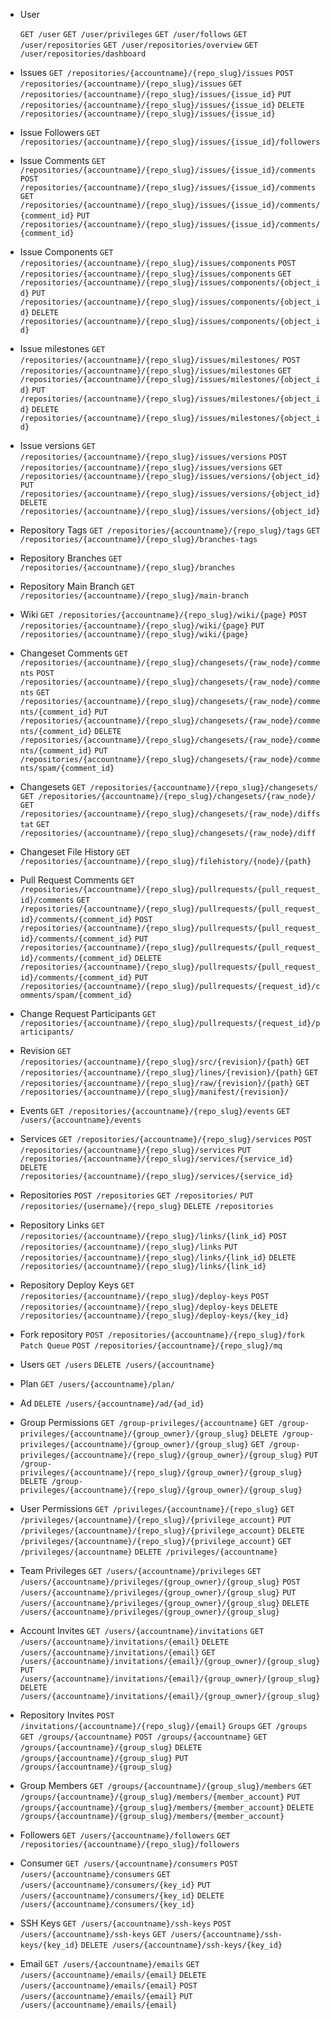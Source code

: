 * User
  
  `GET /user`
  `GET /user/privileges`
  `GET /user/follows`
  `GET /user/repositories`
  `GET /user/repositories/overview`
  `GET /user/repositories/dashboard`

* Issues
  `GET /repositories/{accountname}/{repo_slug}/issues`
  `POST /repositories/{accountname}/{repo_slug}/issues`
  `GET /repositories/{accountname}/{repo_slug}/issues/{issue_id}`
  `PUT /repositories/{accountname}/{repo_slug}/issues/{issue_id}`
  `DELETE /repositories/{accountname}/{repo_slug}/issues/{issue_id}`

* Issue Followers
  `GET /repositories/{accountname}/{repo_slug}/issues/{issue_id}/followers`

* Issue Comments
  `GET /repositories/{accountname}/{repo_slug}/issues/{issue_id}/comments`
  `POST /repositories/{accountname}/{repo_slug}/issues/{issue_id}/comments`
  `GET /repositories/{accountname}/{repo_slug}/issues/{issue_id}/comments/{comment_id}`
  `PUT /repositories/{accountname}/{repo_slug}/issues/{issue_id}/comments/{comment_id}`

* Issue Components
  `GET /repositories/{accountname}/{repo_slug}/issues/components`
  `POST /repositories/{accountname}/{repo_slug}/issues/components`
  `GET /repositories/{accountname}/{repo_slug}/issues/components/{object_id}`
  `PUT /repositories/{accountname}/{repo_slug}/issues/components/{object_id}`
  `DELETE /repositories/{accountname}/{repo_slug}/issues/components/{object_id}`

* Issue milestones
  `GET /repositories/{accountname}/{repo_slug}/issues/milestones/`
  `POST /repositories/{accountname}/{repo_slug}/issues/milestones`
  `GET /repositories/{accountname}/{repo_slug}/issues/milestones/{object_id}`
  `PUT /repositories/{accountname}/{repo_slug}/issues/milestones/{object_id}`
  `DELETE /repositories/{accountname}/{repo_slug}/issues/milestones/{object_id}`

* Issue versions
  `GET /repositories/{accountname}/{repo_slug}/issues/versions`
  `POST /repositories/{accountname}/{repo_slug}/issues/versions`
  `GET /repositories/{accountname}/{repo_slug}/issues/versions/{object_id}`
  `PUT /repositories/{accountname}/{repo_slug}/issues/versions/{object_id}`
  `DELETE /repositories/{accountname}/{repo_slug}/issues/versions/{object_id}`

* Repository Tags
  `GET /repositories/{accountname}/{repo_slug}/tags`
  `GET /repositories/{accountname}/{repo_slug}/branches-tags`

* Repository Branches
  `GET /repositories/{accountname}/{repo_slug}/branches`

* Repository Main Branch
  `GET /repositories/{accountname}/{repo_slug}/main-branch`

* Wiki
  `GET /repositories/{accountname}/{repo_slug}/wiki/{page}`
  `POST /repositories/{accountname}/{repo_slug}/wiki/{page}`
  `PUT /repositories/{accountname}/{repo_slug}/wiki/{page}`

* Changeset Comments
  `GET /repositories/{accountname}/{repo_slug}/changesets/{raw_node}/comments`
  `POST /repositories/{accountname}/{repo_slug}/changesets/{raw_node}/comments`
  `GET /repositories/{accountname}/{repo_slug}/changesets/{raw_node}/comments/{comment_id}`
  `PUT /repositories/{accountname}/{repo_slug}/changesets/{raw_node}/comments/{comment_id}`
  `DELETE /repositories/{accountname}/{repo_slug}/changesets/{raw_node}/comments/{comment_id}`
  `PUT /repositories/{accountname}/{repo_slug}/changesets/{raw_node}/comments/spam/{comment_id}`

* Changesets
  `GET /repositories/{accountname}/{repo_slug}/changesets/`
  `GET /repositories/{accountname}/{repo_slug}/changesets/{raw_node}/`
  `GET /repositories/{accountname}/{repo_slug}/changesets/{raw_node}/diffstat`
  `GET /repositories/{accountname}/{repo_slug}/changesets/{raw_node}/diff`

* Changeset File History
  `GET /repositories/{accountname}/{repo_slug}/filehistory/{node}/{path}`

* Pull Request Comments
  `GET /repositories/{accountname}/{repo_slug}/pullrequests/{pull_request_id}/comments`
  `GET /repositories/{accountname}/{repo_slug}/pullrequests/{pull_request_id}/comments/{comment_id}`
  `POST /repositories/{accountname}/{repo_slug}/pullrequests/{pull_request_id}/comments/{comment_id}`
  `PUT /repositories/{accountname}/{repo_slug}/pullrequests/{pull_request_id}/comments/{comment_id}`
  `DELETE /repositories/{accountname}/{repo_slug}/pullrequests/{pull_request_id}/comments/{comment_id}`
  `PUT /repositories/{accountname}/{repo_slug}/pullrequests/{request_id}/comments/spam/{comment_id}`

* Change Request Participants
  `GET /repositories/{accountname}/{repo_slug}/pullrequests/{request_id}/participants/`

* Revision
  `GET /repositories/{accountname}/{repo_slug}/src/{revision}/{path}`
  `GET /repositories/{accountname}/{repo_slug}/lines/{revision}/{path}`
  `GET /repositories/{accountname}/{repo_slug}/raw/{revision}/{path}`
  `GET /repositories/{accountname}/{repo_slug}/manifest/{revision}/`

* Events
  `GET /repositories/{accountname}/{repo_slug}/events`
  `GET /users/{accountname}/events`

* Services
  `GET /repositories/{accountname}/{repo_slug}/services`
  `POST /repositories/{accountname}/{repo_slug}/services`
  `PUT /repositories/{accountname}/{repo_slug}/services/{service_id}`
  `DELETE /repositories/{accountname}/{repo_slug}/services/{service_id}`

* Repositories
  `POST /repositories`
  `GET /repositories/`
  `PUT /repositories/{username}/{repo_slug}`
  `DELETE /repositories`

* Repository Links
  `GET /repositories/{accountname}/{repo_slug}/links/{link_id}`
  `POST /repositories/{accountname}/{repo_slug}/links`
  `PUT /repositories/{accountname}/{repo_slug}/links/{link_id}`
  `DELETE /repositories/{accountname}/{repo_slug}/links/{link_id}`
  
* Repository Deploy Keys
  `GET /repositories/{accountname}/{repo_slug}/deploy-keys`
  `POST /repositories/{accountname}/{repo_slug}/deploy-keys`
  `DELETE /repositories/{accountname}/{repo_slug}/deploy-keys/{key_id}`
  
* Fork repository
  `POST /repositories/{accountname}/{repo_slug}/fork`
  `Patch Queue`
  `POST /repositories/{accountname}/{repo_slug}/mq`
  
* Users
  `GET /users`
  `DELETE /users/{accountname}`
  
* Plan
  `GET /users/{accountname}/plan/`
  
* Ad
  `DELETE /users/{accountname}/ad/{ad_id}`
  
* Group Permissions
  `GET /group-privileges/{accountname}`
  `GET /group-privileges/{accountname}/{group_owner}/{group_slug}`
  `DELETE /group-privileges/{accountname}/{group_owner}/{group_slug}`
  `GET /group-privileges/{accountname}/{repo_slug}/{group_owner}/{group_slug}`
  `PUT /group-privileges/{accountname}/{repo_slug}/{group_owner}/{group_slug}`
  `DELETE /group-privileges/{accountname}/{repo_slug}/{group_owner}/{group_slug}`
  
* User Permissions
  `GET /privileges/{accountname}/{repo_slug}`
  `GET /privileges/{accountname}/{repo_slug}/{privilege_account}`
  `PUT /privileges/{accountname}/{repo_slug}/{privilege_account}`
  `DELETE /privileges/{accountname}/{repo_slug}/{privilege_account}`
  `GET /privileges/{accountname}`
  `DELETE /privileges/{accountname}`
  
* Team Privileges
  `GET /users/{accountname}/privileges`
  `GET /users/{accountname}/privileges/{group_owner}/{group_slug}`
  `POST /users/{accountname}/privileges/{group_owner}/{group_slug}`
  `PUT /users/{accountname}/privileges/{group_owner}/{group_slug}`
  `DELETE /users/{accountname}/privileges/{group_owner}/{group_slug}`
  
* Account Invites
  `GET /users/{accountname}/invitations`
  `GET /users/{accountname}/invitations/{email}`
  `DELETE /users/{accountname}/invitations/{email}`
  `GET /users/{accountname}/invitations/{email}/{group_owner}/{group_slug}`
  `PUT /users/{accountname}/invitations/{email}/{group_owner}/{group_slug}`
  `DELETE /users/{accountname}/invitations/{email}/{group_owner}/{group_slug}`
  
* Repository Invites
  `POST /invitations/{accountname}/{repo_slug}/{email}`
  `Groups`
  `GET /groups`
  `GET /groups/{accountname}`
  `POST /groups/{accountname}`
  `GET /groups/{accountname}/{group_slug}`
  `DELETE /groups/{accountname}/{group_slug}`
  `PUT /groups/{accountname}/{group_slug}`
  
* Group Members
  `GET /groups/{accountname}/{group_slug}/members`
  `GET /groups/{accountname}/{group_slug}/members/{member_account}`
  `PUT /groups/{accountname}/{group_slug}/members/{member_account}`
  `DELETE /groups/{accountname}/{group_slug}/members/{member_account}`
  
* Followers
  `GET /users/{accountname}/followers`
  `GET /repositories/{accountname}/{repo_slug}/followers`
  
* Consumer
  `GET /users/{accountname}/consumers`
  `POST /users/{accountname}/consumers`
  `GET /users/{accountname}/consumers/{key_id}`
  `PUT /users/{accountname}/consumers/{key_id}`
  `DELETE /users/{accountname}/consumers/{key_id}`
  
* SSH Keys
  `GET /users/{accountname}/ssh-keys`
  `POST /users/{accountname}/ssh-keys`
  `GET /users/{accountname}/ssh-keys/{key_id}`
  `DELETE /users/{accountname}/ssh-keys/{key_id}`
  
* Email
  `GET /users/{accountname}/emails`
  `GET /users/{accountname}/emails/{email}`
  `DELETE /users/{accountname}/emails/{email}`
  `POST /users/{accountname}/emails/{email}`
  `PUT /users/{accountname}/emails/{email}`
